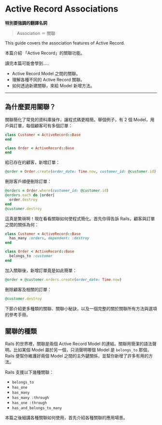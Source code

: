 Active Record Associations
==========================

__特別要強調的翻譯名詞__

> Association ＝ 關聯


This guide covers the association features of Active Record.

本篇介紹 「Active Record」的關聯功能。

讀完本篇可能會學到.....

* Active Record Model 之間的關聯。
* 理解各種不同的 Active Record 關聯。
* 如何透過新建關聯，來給 Model 新增方法。

------------------------------------------------------------------------------

為什麼要用關聯？
-----------------

關聯簡化了常見的資料庫操作，讓程式碼更精簡。舉個例子，有 2 個 Model，用戶與訂單，每個顧客可有多個訂單：

```ruby
class Customer < ActiveRecord::Base
end

class Order < ActiveRecord::Base
end
```

給已存在的顧客，新增訂單：

```ruby
@order = Order.create(order_date: Time.now, customer_id: @customer.id)
```

刪除客戶順便刪除訂單：


```ruby
@orders = Order.where(customer_id: @customer.id)
@orders.each do |order|
  order.destroy
end
@customer.destroy
```

這真是繁瑣啊！現在看看關聯如何使程式簡化。首先你得告訴 Rails，顧客與訂單之間的關係為何：

```ruby
class Customer < ActiveRecord::Base
  has_many :orders, dependent: :destroy
end

class Order < ActiveRecord::Base
  belongs_to :customer
end
```

加入關聯後，新增訂單竟是如此簡單：

```ruby
@order = @customer.orders.create(order_date: Time.now)
```

刪除顧客及相關的訂單：

```ruby
@customer.destroy
```

下節介紹更多種類的關聯、關聯小秘訣，以及一個完整的關於關聯所有方法與選項的參考手冊。

關聯的種類
-------------------------

Rails 的世界裡，關聯是兩個 Active Record Model 的連結。關聯用簡潔的語法聲明。比如某個 Model 屬於另一個，只消聲明哪個 Model 是 `belongs_to` 那個，Rails 便幫你維護好兩個 Model 之間的主外鍵關係，並幫你新增了許多有用的方法。

Rails 支援以下幾種關聯：

* `belongs_to`
* `has_one`
* `has_many`
* `has_many :through`
* `has_one :through`
* `has_and_belongs_to_many`

本篇之後細講各種關聯如何使用，首先介紹各種關聯的應用場景。
